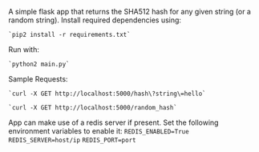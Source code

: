 A simple flask app that returns the SHA512 hash for any given string (or a random string).
Install required dependencies using:

    `pip2 install -r requirements.txt`
    
Run with:

    `python2 main.py`
    
Sample Requests:

    `curl -X GET http://localhost:5000/hash\?string\=hello`
    
    `curl -X GET http://localhost:5000/random_hash`


App can make use of a redis server if present. Set the following environment variables to enable it:
    `REDIS_ENABLED=True`
    `REDIS_SERVER=host/ip`
    `REDIS_PORT=port`
